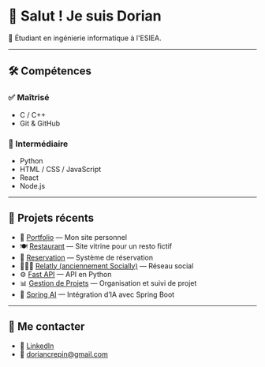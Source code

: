 # 👋 Salut ! Je suis Dorian

🎯 Étudiant en ingénierie informatique à l'ESIEA.

---

## 🛠️ Compétences

### ✅ Maîtrisé
- C / C++
- Git & GitHub

### 🚀 Intermédiaire
- Python
- HTML / CSS / JavaScript
- React
- Node.js

---

## 📂 Projets récents

- 🎨 [Portfolio](https://github.com/DorianCrp/Portfolio) — Mon site personnel
- 🍽️ [Restaurant](https://github.com/DorianCrp/Restaurant) — Site vitrine pour un resto fictif
- 📅 [Reservation](https://github.com/DorianCrp/Reservation) — Système de réservation
- 🧑‍🤝‍🧑 [Relatly (anciennement Socially)](https://github.com/DorianCrp/socially) — Réseau social
- ⚙️ [Fast API](https://github.com/DorianCrp/FastAPI) — API en Python
- 📊 [Gestion de Projets](https://github.com/DorianCrp/Gestion-de-Projets) — Organisation et suivi de projet
- 🤖 [Spring AI](https://github.com/DorianCrp/SpringAi) — Intégration d’IA avec Spring Boot

---

## 🔗 Me contacter

- 💼 [LinkedIn](https://www.linkedin.com/in/dorian-cr%C3%A9pin-b65138303/)
- 📧 doriancrepin@gmail.com
